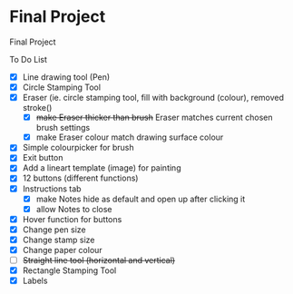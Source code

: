 # Final Project
Final Project

To Do List
- [x] Line drawing tool (Pen)
- [x] Circle Stamping Tool
- [x] Eraser (ie. circle stamping tool, fill with background (colour), removed stroke()
  - [x] ~~make Eraser thicker than brush~~ Eraser matches current chosen brush settings
  - [x] make Eraser colour match drawing surface colour
- [x] Simple colourpicker for brush
- [x] Exit button
- [x] Add a lineart template (image) for painting
- [x] 12 buttons (different functions)
- [x] Instructions tab
  - [x] make Notes hide as default and open up after clicking it
  - [x] allow Notes to close
- [x] Hover function for buttons
- [x] Change pen size
- [x] Change stamp size
- [x] Change paper colour
- [ ] ~~Straight line tool (horizontal and vertical)~~
- [x] Rectangle Stamping Tool
- [x] Labels
